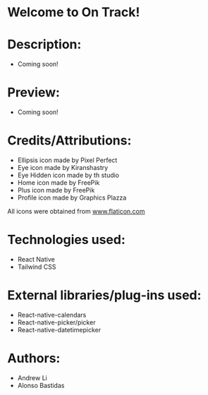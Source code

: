 # Welcome to On Track!

# Description:
- Coming soon!

# Preview:
- Coming soon!

# Credits/Attributions:
- Ellipsis icon made by Pixel Perfect
- Eye icon made by Kiranshastry
- Eye Hidden icon made by th studio
- Home icon made by FreePik
- Plus icon made by FreePik
- Profile icon made by Graphics Plazza

All icons were obtained from www.flaticon.com

# Technologies used:
- React Native
- Tailwind CSS

# External libraries/plug-ins used:
- React-native-calendars
- React-native-picker/picker
- React-native-datetimepicker

# Authors:
- Andrew Li
- Alonso Bastidas



